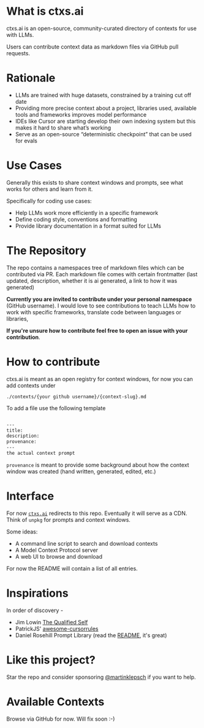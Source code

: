 # What is ctxs.ai

ctxs.ai is an open-source, community-curated directory of contexts for use with LLMs.

Users can contribute context data as markdown files via GitHub pull requests.

# Rationale

- LLMs are trained with huge datasets, constrained by a training cut off date
- Providing more precise context about a project, libraries used, available tools and frameworks improves model performance
- IDEs like Cursor are starting develop their own indexing system but this makes it hard to share what’s working
- Serve as an open-source “deterministic checkpoint” that can be used for evals

# Use Cases

Generally this exists to share context windows and prompts, see what works for others and learn from it.

Specifically for coding use cases:

- Help LLMs work more efficiently in a specific framework
- Define coding style, conventions and formatting
- Provide library documentation in a format suited for LLMs

# The Repository

The repo contains a namespaces tree of markdown files which can be contributed via PR. Each markdown file comes with certain frontmatter (last updated, description, whether it is ai generated, a link to how it was generated)

**Currently you are invited to contribute under your personal namespace** (GitHub username). I would love to see contributions to teach LLMs how to work with specific frameworks, translate code between languages or libraries,

**If you're unsure how to contribute feel free to open an issue with your contribution**.

# How to contribute

ctxs.ai is meant as an open registry for context windows, for now you can add contexts under

```
./contexts/{your github username}/{context-slug}.md
```

To add a file use the following template

```md

---
title: 
description: 
provenance: 
---
the actual context prompt
```

`provenance` is meant to provide some background about how the context window was created (hand written, generated, edited, etc.)

# Interface

For now [`ctxs.ai`](https://ctxs.ai) redirects to this repo. Eventually it will serve as a CDN. Think of `unpkg` for prompts and context windows.

Some ideas:

- A command line script to search and download contexts
- A Model Context Protocol server
- A web UI to browse and download

For now the README will contain a list of all entries.

# Inspirations

In order of discovery -

- Jim Lowin [The Qualified Self](https://www.jlowin.dev/blog/the-qualified-self)
- PatrickJS' [awesome-cursorrules](https://github.com/PatrickJS/awesome-cursorrules)
- Daniel Rosehill Prompt Library (read the [README](https://github.com/danielrosehill/Prompt-Library), it's great)

# Like this project?

Star the repo and consider sponsoring [@martinklepsch](https://github.com/sponsors/martinklepsch) if you want to help.

# Available Contexts

Browse via GitHub for now. Will fix soon :-)
